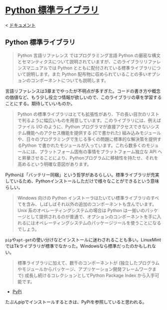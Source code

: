 # [Python 標準ライブラリ](https://docs.python.jp/3/library/index.html#the-python-standard-library)

< [ドキュメント](https://docs.python.jp/3/index.html)

## Python 標準ライブラリ

> Python 言語リファレンス ではプログラミング言語 Python の厳密な構文とセマンティクスについて説明されていますが、このライブラリリファレンスマニュアルでは Python とともに配付されている標準ライブラリについて説明します。また Python 配布物に収められていることの多いオプションのコンポーネントについても説明します。

言語リファレンスは3章までやったが不明点が多すぎた。コードの書き方や概念の価値など、もう少し役立つ情報が欲しいので、このライブラリの章を学習することにする。期待していいものか。

> Python の標準ライブラリはとても拡張性があり、下の長い目次のリストで判るように幅広いものを用意しています。このライブラリには、例えばファイル I/O のように、Python プログラマが直接アクセスできないシステム機能へのアクセス機能を提供する (Cで書かれた) 組み込みモジュールや、日々のプログラミングで生じる多くの問題に標準的な解決策を提供するPython で書かれたモジュールが入っています。これら数多くのモジュールには、プラットフォーム固有の事情をプラットフォーム独立な API へと昇華させることにより、Pythonプログラムに移植性を持たせ、それを高めるという明確な意図があります。

Pythonは「バッテリー同梱」という哲学があるらしい。標準ライブラリが充実しているため、Pythonインストールしただけで様々なことができるという意味らしい。

> Windows 向けの Python インストーラはたいてい標準ライブラリのすべてを含み、しばしばそれ以外の追加のコンポーネントも含んでいます。Unix 系のオペレーティングシステムの場合は Python は一揃いのパッケージとして提供されるのが普通で、オプションのコンポーネントを手に入れるにはオペレーティングシステムのパッケージツールを使うことになるでしょう。

`pip`や`apt-get`の使い分けなどインストールに迷わされることも多い。LinuxMintではTkライブラリが標準でなかった。Windowsなら標準だったのかもしれない。

> 標準ライブラリに加えて、数千のコンポーネントが (独立したプログラムやモジュールからパッケージ、アプリケーション開発フレームワークまで) 成長し続けるコレクションとしてPython Package Index から入手可能です。

* [PyPi](https://pypi.python.org/pypi)

たぶんpipでインストールするときは、PyPiを参照していると思われる。


